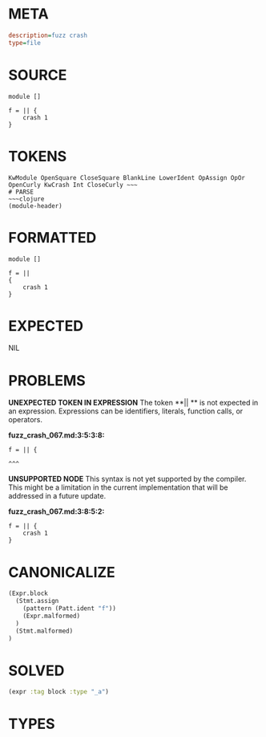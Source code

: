 # META
~~~ini
description=fuzz crash
type=file
~~~
# SOURCE
~~~roc
module []

f = || {
    crash 1
}
~~~
# TOKENS
~~~text
KwModule OpenSquare CloseSquare BlankLine LowerIdent OpAssign OpOr OpenCurly KwCrash Int CloseCurly ~~~
# PARSE
~~~clojure
(module-header)
~~~
# FORMATTED
~~~roc
module []

f = || 
{
	crash 1
}
~~~
# EXPECTED
NIL
# PROBLEMS
**UNEXPECTED TOKEN IN EXPRESSION**
The token **|| ** is not expected in an expression.
Expressions can be identifiers, literals, function calls, or operators.

**fuzz_crash_067.md:3:5:3:8:**
```roc
f = || {
```
    ^^^


**UNSUPPORTED NODE**
This syntax is not yet supported by the compiler.
This might be a limitation in the current implementation that will be addressed in a future update.

**fuzz_crash_067.md:3:8:5:2:**
```roc
f = || {
    crash 1
}
```


# CANONICALIZE
~~~clojure
(Expr.block
  (Stmt.assign
    (pattern (Patt.ident "f"))
    (Expr.malformed)
  )
  (Stmt.malformed)
)
~~~
# SOLVED
~~~clojure
(expr :tag block :type "_a")
~~~
# TYPES
~~~roc
~~~
